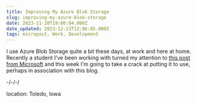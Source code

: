 ```yaml
---
title: Improving My Azure Blob Storage
slug: improving-my-azure-blob-storage
date: 2023-11-20T19:00:04.000Z
date_updated: 2023-12-23T12:06:05.000Z
tags: micropost, Work, Development
---
```


I use Azure Blob Storage quite a bit these days, at work and here at home.  Recently a student I've been working with turned my attention to [this post from Microsoft](https://learn.microsoft.com/en-us/training/modules/blob-storage-image-upload-static-web-apps/1-introduction) and this week I'm going to take a crack at putting it to use, perhaps in association with this blog.

-/-/-/

location: Toledo, Iowa
